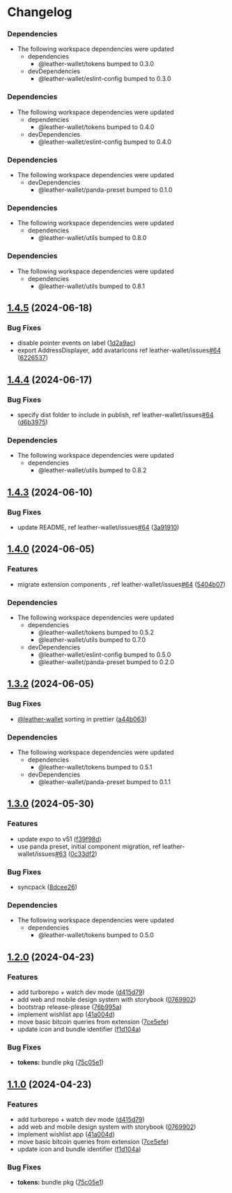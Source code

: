 # Changelog

### Dependencies

* The following workspace dependencies were updated
  * dependencies
    * @leather-wallet/tokens bumped to 0.3.0
  * devDependencies
    * @leather-wallet/eslint-config bumped to 0.3.0

### Dependencies

* The following workspace dependencies were updated
  * dependencies
    * @leather-wallet/tokens bumped to 0.4.0
  * devDependencies
    * @leather-wallet/eslint-config bumped to 0.4.0

### Dependencies

* The following workspace dependencies were updated
  * devDependencies
    * @leather-wallet/panda-preset bumped to 0.1.0

### Dependencies

* The following workspace dependencies were updated
  * dependencies
    * @leather-wallet/utils bumped to 0.8.0

### Dependencies

* The following workspace dependencies were updated
  * dependencies
    * @leather-wallet/utils bumped to 0.8.1

## [1.4.5](https://github.com/leather-wallet/mono/compare/ui-v1.4.4...ui-v1.4.5) (2024-06-18)


### Bug Fixes

* disable pointer events on label ([1d2a9ac](https://github.com/leather-wallet/mono/commit/1d2a9ac3162900bcdb024395a65900273b396120))
* export AddressDisplayer,  add avatarIcons ref leather-wallet/issues[#64](https://github.com/leather-wallet/mono/issues/64) ([6226537](https://github.com/leather-wallet/mono/commit/62265379f4ec8c4407b424f6e69ff53885dc943d))

## [1.4.4](https://github.com/leather-wallet/mono/compare/ui-v1.4.3...ui-v1.4.4) (2024-06-17)


### Bug Fixes

* specify dist folder to include in publish, ref leather-wallet/issues[#64](https://github.com/leather-wallet/mono/issues/64) ([d6b3975](https://github.com/leather-wallet/mono/commit/d6b3975936e7a77b7e0ea425a4b463ebda57ba90))


### Dependencies

* The following workspace dependencies were updated
  * dependencies
    * @leather-wallet/utils bumped to 0.8.2

## [1.4.3](https://github.com/leather-wallet/mono/compare/ui-v1.4.2...ui-v1.4.3) (2024-06-10)


### Bug Fixes

* update README, ref leather-wallet/issues[#64](https://github.com/leather-wallet/mono/issues/64) ([3a91910](https://github.com/leather-wallet/mono/commit/3a9191068ee01854b432f24cc011fcb73756a4c6))

## [1.4.0](https://github.com/leather-wallet/mono/compare/ui-v1.3.2...ui-v1.4.0) (2024-06-05)


### Features

* migrate extension components , ref leather-wallet/issues[#64](https://github.com/leather-wallet/mono/issues/64) ([5404b07](https://github.com/leather-wallet/mono/commit/5404b07a0ad48865d70a13b9801394f4fc577da3))


### Dependencies

* The following workspace dependencies were updated
  * dependencies
    * @leather-wallet/tokens bumped to 0.5.2
    * @leather-wallet/utils bumped to 0.7.0
  * devDependencies
    * @leather-wallet/eslint-config bumped to 0.5.0
    * @leather-wallet/panda-preset bumped to 0.2.0

## [1.3.2](https://github.com/leather-wallet/mono/compare/ui-v1.3.1...ui-v1.3.2) (2024-06-05)


### Bug Fixes

* [@leather-wallet](https://github.com/leather-wallet) sorting in prettier ([a44b063](https://github.com/leather-wallet/mono/commit/a44b0631b745c0ca4abe4d36eb5dfc34a33afce8))


### Dependencies

* The following workspace dependencies were updated
  * dependencies
    * @leather-wallet/tokens bumped to 0.5.1
  * devDependencies
    * @leather-wallet/panda-preset bumped to 0.1.1

## [1.3.0](https://github.com/leather-wallet/mono/compare/ui-v1.2.2...ui-v1.3.0) (2024-05-30)


### Features

* update expo to v51 ([f39f98d](https://github.com/leather-wallet/mono/commit/f39f98dfb03d6ce56a2ce31385b9bdc8de17915e))
* use panda preset, initial component migration, ref leather-wallet/issues[#63](https://github.com/leather-wallet/mono/issues/63) ([0c33df2](https://github.com/leather-wallet/mono/commit/0c33df2d1c92069e1e85df3e151d621ed68d3019))


### Bug Fixes

* syncpack ([8dcee26](https://github.com/leather-wallet/mono/commit/8dcee260c8cb7b81028ff8ae70341f88db5d256e))


### Dependencies

* The following workspace dependencies were updated
  * dependencies
    * @leather-wallet/tokens bumped to 0.5.0

## [1.2.0](https://github.com/leather-wallet/mono/compare/ui-v1.1.0...ui-v1.2.0) (2024-04-23)


### Features

* add turborepo + watch dev mode ([d415d79](https://github.com/leather-wallet/mono/commit/d415d79394488c0cb74765d367b3af8db1d24772))
* add web and mobile design system with storybook ([0769902](https://github.com/leather-wallet/mono/commit/076990210312448d583905ac78448ff5068c1f1e))
* bootstrap release-please ([76b995a](https://github.com/leather-wallet/mono/commit/76b995a37ecfda0aa006b90ab21cadc57dae8e80))
* implement wishlist app ([41a004d](https://github.com/leather-wallet/mono/commit/41a004dac66992de095bf2bfb09ffc2d732cc641))
* move basic bitcoin queries from extension ([7ce5efe](https://github.com/leather-wallet/mono/commit/7ce5efe5e7383f2245ff3ec90ac429ba898a1410))
* update icon and bundle identifier ([f1d104a](https://github.com/leather-wallet/mono/commit/f1d104a8ea1b6326483725077ae9179ab8f9a866))


### Bug Fixes

* **tokens:** bundle pkg ([75c05e1](https://github.com/leather-wallet/mono/commit/75c05e1a7ebc4e8fa93254f3cb7e73ba760f76bb))

## [1.1.0](https://github.com/leather-wallet/mono/compare/ui-v1.0.0...ui-v1.1.0) (2024-04-23)


### Features

* add turborepo + watch dev mode ([d415d79](https://github.com/leather-wallet/mono/commit/d415d79394488c0cb74765d367b3af8db1d24772))
* add web and mobile design system with storybook ([0769902](https://github.com/leather-wallet/mono/commit/076990210312448d583905ac78448ff5068c1f1e))
* implement wishlist app ([41a004d](https://github.com/leather-wallet/mono/commit/41a004dac66992de095bf2bfb09ffc2d732cc641))
* move basic bitcoin queries from extension ([7ce5efe](https://github.com/leather-wallet/mono/commit/7ce5efe5e7383f2245ff3ec90ac429ba898a1410))
* update icon and bundle identifier ([f1d104a](https://github.com/leather-wallet/mono/commit/f1d104a8ea1b6326483725077ae9179ab8f9a866))


### Bug Fixes

* **tokens:** bundle pkg ([75c05e1](https://github.com/leather-wallet/mono/commit/75c05e1a7ebc4e8fa93254f3cb7e73ba760f76bb))
